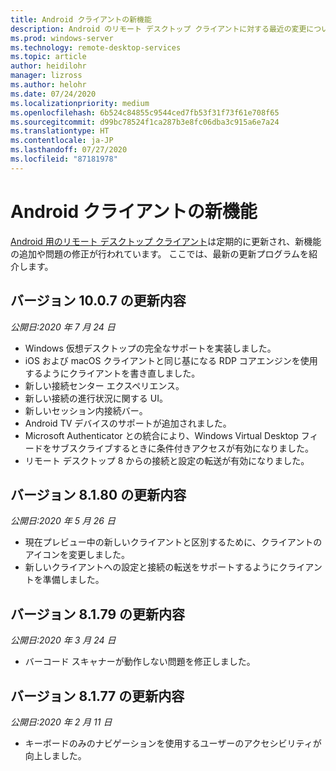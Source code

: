 ```yaml
---
title: Android クライアントの新機能
description: Android のリモート デスクトップ クライアントに対する最近の変更について説明します
ms.prod: windows-server
ms.technology: remote-desktop-services
ms.topic: article
author: heidilohr
manager: lizross
ms.author: helohr
ms.date: 07/24/2020
ms.localizationpriority: medium
ms.openlocfilehash: 6b524c84855c9544ced7fb53f31f73f61e708f65
ms.sourcegitcommit: d99bc78524f1ca287b3e8fc06dba3c915a6e7a24
ms.translationtype: HT
ms.contentlocale: ja-JP
ms.lasthandoff: 07/27/2020
ms.locfileid: "87181978"
---
```

# <a name="whats-new-in-the-android-client"></a>Android クライアントの新機能

[Android 用のリモート デスクトップ クライアント](remote-desktop-android.md)は定期的に更新され、新機能の追加や問題の修正が行われています。 ここでは、最新の更新プログラムを紹介します。

## <a name="updates-for-version-1007"></a>バージョン 10.0.7 の更新内容

*公開日:2020 年 7 月 24 日*

- Windows 仮想デスクトップの完全なサポートを実装しました。
- iOS および macOS クライアントと同じ基になる RDP コアエンジンを使用するようにクライアントを書き直しました。
- 新しい接続センター エクスペリエンス。
- 新しい接続の進行状況に関する UI。
- 新しいセッション内接続バー。
- Android TV デバイスのサポートが追加されました。
- Microsoft Authenticator との統合により、Windows Virtual Desktop フィードをサブスクライブするときに条件付きアクセスが有効になりました。
- リモート デスクトップ 8 からの接続と設定の転送が有効になりました。

## <a name="updates-for-version-8180"></a>バージョン 8.1.80 の更新内容

*公開日:2020 年 5 月 26 日*

- 現在プレビュー中の新しいクライアントと区別するために、クライアントのアイコンを変更しました。
- 新しいクライアントへの設定と接続の転送をサポートするようにクライアントを準備しました。

## <a name="updates-for-version-8179"></a>バージョン 8.1.79 の更新内容

*公開日:2020 年 3 月 24 日*

- バーコード スキャナーが動作しない問題を修正しました。

## <a name="updates-for-version-8177"></a>バージョン 8.1.77 の更新内容

*公開日:2020 年 2 月 11 日*

- キーボードのみのナビゲーションを使用するユーザーのアクセシビリティが向上しました。

